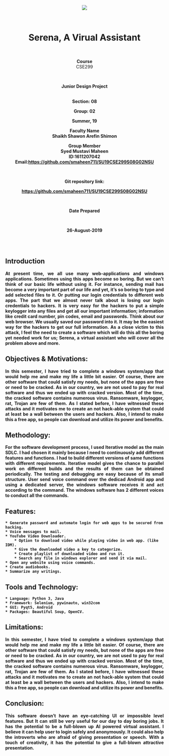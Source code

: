 <p align='center'><img src='https://elmsprodcdnendpoint.azureedge.net/attachments/15/2bfe67c5-2678-e011-969d-0030487d8897/46f5b6ce-3ea8-47ed-8444-80b87ed980cd.png'/></p>
<br/>
<h1 align='center'><b>Serena, A Virual Assistant</b></h1>
<br/>
<p align="center">
    <p align='center'><b>Course</b></br> CSE299</p>
    <br/>
    <p align='center'><b>Junior Design Project </br> 
    <br/>
    <p align='center'><b>Section: </b>08</p>
    <p align='center'><b>Group: </b>02</p>
    <p align='center'><b>Summer, 19</b></p>
    <p align='center'><b>Faculty Name </b><br/>Shaikh Shawon Arefin Shimon</p>
    <p align='center'><b>Group Member </b><br/>Syed Mustavi Maheen<br/>ID:1611207042<br/>Email:<a  href='https://github.com/smaheen711/SU19CSE299S08G02NSU'>https://github.com/smaheen711/SU19CSE299S08G02NSU</a></p>
</p>
<br/>
<p align='center'><b>Git repository link: </b></p>

<p align='center'><a  href='https://github.com/smaheen711/SU19CSE299S08G02NSU'>https://github.com/smaheen711/SU19CSE299S08G02NSU</a></p>

<br/>
<p align='center'><b>Date Prepared</b></p><br/>
<p align='center'>26-August-2019</p>
<br/>
<br/>


<h2>Introduction</h2>
        <p align='justify'>At present time, we all use many web-applications and windows applications. Sometimes using this apps become so boring. But we can’t think of our basic life without using it. For instance, sending mail has become a very important part of our life and yet, it’s so boring to type and add selected files to it. Or putting our login credentials to different web apps. The part that we almost never talk about is losing our login credentials to hackers. It is very easy for the hackers to put a simple keylogger into any files and get all our important information; information like credit card number, pin codes, email and passwords. Think about our web browser. We usually saved our password into it. It may be the easiest way for the hackers to get our full information. As a close victim to this attack, I feel the need to create a software which will do this all the boring yet needed work for us; Serena, a virtual assistant who will cover all the problem above and more.</p>


<h2>Objectives & Motivations:</h2>

<p align='justify'>
In this semester, I have tried to complete a windows system/app that would help me and make my life a little bit easier. Of course, there are other software that could satisfy my needs, but none of the apps are free or need to be cracked. As in our country, we are not used to pay for real software and thus we ended up with cracked version. Most of the time, the cracked software contains numerous virus. Ransomware, keylogger, rat, Trojan are few of them. As I stated before, I have witnessed these attacks and it motivates me to create an not hack-able system that could at least be a wall between the users and hackers. Also, I intend to make this a free app, so people can download and utilize its power and benefits. 
    
<h2>Methodology:</h2>

<p align='justify'>
For the software development process, I used Iterative model as the main SDLC. I had chosen it mainly because I need to continuously add different features and functions. I had to build different versions of same functions with different requirements. Iterative model gives the chance to parallel work on different builds and the results of them can be obtained periodically. The testing and debugging are easy because of its small structure. User send voice command over the dedicad Android app and using a dedicated server, the windows software receives it and act according to the command. The windows software has 2 different voices to conduct all the commands. 

</p>

## Features:  
    
    * Generate password and automate login for web apps to be secured from hacking.  
    * Voice messages to mail.  
    * YouTube Video Downloader.  
        * Option to download video while playing video in web app. (like IDM).  
        * Give the downloaded video a key to categorize.  
        * Create playlist of downloaded video and run it.  
        * Search any file in windows explorer and send it via mail.  
    * Open any website using voice commands.  
    * Create audiobooks.  
    * Summarize any writings.    

## Tools and Technology:  
    
    * Language: Python 3, Java  
    * Framework: Selenium, pywinauto, win32com
    * GUI: Pyqt5, Android  
    * Packages: Beautiful Soup, OpenCV.   

<h2>Limitations:</h2>

<p align='justify'>
In this semester, I have tried to complete a windows system/app that would help me and make my life a little bit easier. Of course, there are other software that could satisfy my needs, but none of the apps are free or need to be cracked. As in our country, we are not used to pay for real software and thus we ended up with cracked version. Most of the time, the cracked software contains numerous virus. Ransomware, keylogger, rat, Trojan are few of them. As I stated before, I have witnessed these attacks and it motivates me to create an not hack-able system that could at least be a wall between the users and hackers. Also, I intend to make this a free app, so people can download and utilize its power and benefits. 
    
<h2>Conclusion:</h2>

<p align='justify'>
This software doesn’t have an eye-catching UI or impossible level features. But It can still be very useful for our day to day boring jobs. It has the potential to be a full-blown up AI powered virtual assistant. I believe it can help user to login safely and anonymously. It could also help the introverts who are afraid of giving presentation or speech. With a touch of creativity, it has the potential to give a full-blown attractive presentation. 
